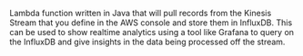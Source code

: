 Lambda function written in Java that will pull records from the Kinesis Stream that you define in the AWS console and store them in InfluxDB. This can be used to show realtime analytics using a tool like Grafana to query on the InfluxDB and give insights in the data being processed off the stream.